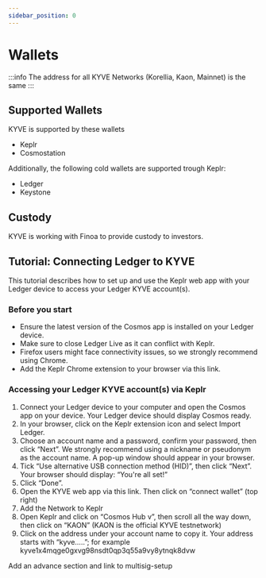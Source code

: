 ```yaml
---
sidebar_position: 0
---
```


# Wallets

:::info
The address for all KYVE Networks (Korellia, Kaon, Mainnet) is the same
:::

## Supported Wallets

KYVE is supported by these wallets

* Keplr
* Cosmostation

Additionally, the following cold wallets are supported trough Keplr:

* Ledger
* Keystone

## Custody

KYVE is working with Finoa to provide custody to investors.

## Tutorial: Connecting Ledger to KYVE

This tutorial describes how to set up and use the Keplr web app with your Ledger device to access your Ledger KYVE
account(s).

### Before you start

* Ensure the latest version of the Cosmos app is installed on your Ledger device.
* Make sure to close Ledger Live as it can conflict with Keplr.
* Firefox users might face connectivity issues, so we strongly recommend using Chrome.
* Add the Keplr Chrome extension to your browser via this link.

### Accessing your Ledger KYVE account(s) via Keplr

1. Connect your Ledger device to your computer and open the Cosmos app on your device.
   Your Ledger device should display Cosmos ready.
2. In your browser, click on the Keplr extension icon and select Import Ledger.
3. Choose an account name and a password, confirm your password, then click “Next”.
   We strongly recommend using a nickname or pseudonym as the account name.
   A pop-up window should appear in your browser.
4. Tick “Use alternative USB connection method (HID)”, then click “Next”.
   Your browser should display: “You're all set!”
5. Click “Done”.
6. Open the KYVE web app via this link. Then click on “connect wallet” (top right)
7. Add the Network to Keplr
8. Open Keplr and click on “Cosmos Hub v”, then scroll all the way down, then click on “KAON” (KAON is the official KYVE
   testnetwork)
9. Click on the address under your account name to copy it.
   Your address starts with “kyve…..”; for example kyve1x4mqge0gxvg98nsdt0qp3q55a9vy8ytnqk8dvw

Add an advance section and link to multisig-setup

